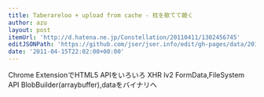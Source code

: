 ```yaml
---
title: Taberareloo + upload from cache - 枕を欹てて聴く
author: azu
layout: post
itemUrl: 'http://d.hatena.ne.jp/Constellation/20110411/1302456745'
editJSONPath: 'https://github.com/jser/jser.info/edit/gh-pages/data/2011/04/index.json'
date: '2011-04-15T22:02:00+00:00'
---
```

Chrome ExtensionでHTML5 APIをいろいろ
XHR lv2 FormData,FileSystem API BlobBuilder(arraybuffer),dataをバイナリへ
